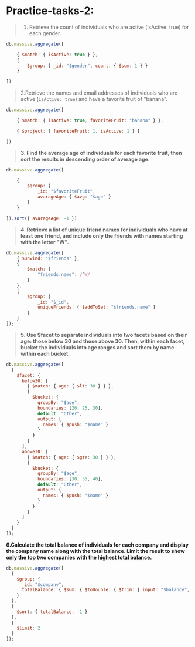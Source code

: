 # **Practice-tasks-2:**

> 
> 
> 1. Retrieve the count of individuals who are active (isActive: true) for each
> gender.

```jsx
db.massive.aggregate([

    { $match: { isActive: true } },
    {
        $group: { _id: "$gender", count: { $sum: 1 } }
    }

])

```

> 2.Retrieve the names and email addresses of individuals who are active
(`isActive: true`) and have a favorite fruit of "banana".
> 

```jsx
db.massive.aggregate([

    { $match: { isActive: true, favoriteFruit: "banana" } },

    { $project: { favoriteFruit: 1, isActive: 1 } }

])

```

> **3. Find the average age of individuals for each favorite fruit, then sort the results in descending order of average age.**
> 

```jsx
db.massive.aggregate([

    {
        $group: {
            _id: "$favoriteFruit",
            avarageAge: { $avg: "$age" }
        }
    }

]).sort({ avarageAge: -1 })

```

> **4. Retrieve a list of unique friend names for individuals who have at least one friend, and include only the friends with names starting with the letter "W".**
> 

```jsx
db.massive.aggregate([
    { $unwind: "$friends" },
    {
        $match: {
            "friends.name": /^W/
        }
    },
    {
        $group: {
            _id: "$_id",
            uniqueFriends: { $addToSet: "$friends.name" }
        }
    }
]);
```

> **5. Use $facet to separate individuals into two facets based on their age: those below 30 and those above 30. Then, within each facet, bucket the individuals into age ranges and sort them by name within each bucket.**
> 

```jsx
db.massive.aggregate([
  {
    $facet: {
      below30: [
        { $match: { age: { $lt: 30 } } },
        {
          $bucket: {
            groupBy: "$age",
            boundaries: [20, 25, 30],
            default: "Other",
            output: {
              names: { $push: "$name" }
            }
          }
        }
      ],
      above30: [
        { $match: { age: { $gte: 30 } } },
        {
          $bucket: {
            groupBy: "$age",
            boundaries: [30, 35, 40],
            default: "Other",
            output: {
              names: { $push: "$name" }
            }
          }
        }
      ]
    }
  }
]);
```

**6.Calculate the total balance of individuals for each company and display the company name along with the total balance. Limit the result to show only the top two companies with the highest total balance.**
```jsx
db.massive.aggregate([
  {
    $group: {
      _id: "$company",
      totalBalance: { $sum: { $toDouble: { $trim: { input: "$balance", chars: "$," } } } }
    }
  },
  {
    $sort: { totalBalance: -1 }
  },
  {
    $limit: 2
  }
]);
```
